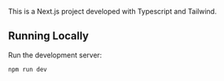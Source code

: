 This is a Next.js project developed with Typescript and Tailwind.

## Running Locally
Run the development server:
```bash
npm run dev
```
